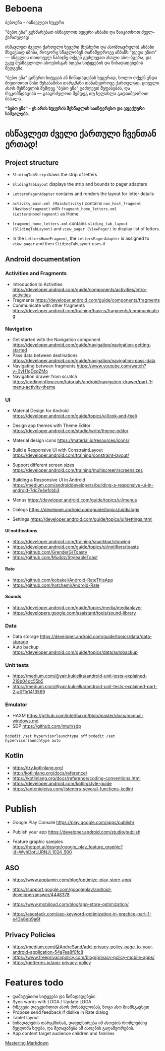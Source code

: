# Beboena

ბებოენა - ისწავლეთ ხუცური

"ბებო ენა" გეხმარებათ ისწავლოთ ხუცური ანბანი და წაიკითხოთ ძველ-ქართულად

ისწავლეთ ძველი ქართული ხუცური (ნუსხური და ასომთავრული) ანბანი მსგავსად იმისა, როგორც სწავლობენ თანამედროვე ანბანს "დედა ენით" — სწავლის თითოეულ ნაბიჯზე თქვენ გეძლევათ ახალი ასო-ბგერა, და უკვე შესწავლილი ასოებისგან ხდება სიტყვების და წინადადებების შედგენა.

"ბებო ენა" გიწერთ სიტყვას ან წინადადებას ხუცურად, ხოლო თქვენ უნდა მიუთითოთ მისი შესაბამისი თარგმანი თანამედროვე ქართულად.
ყოველი ასოს შესწავლის შემდეგ "ბებო ენა" გაძლევთ შეფასებას, და რეკომნდაციას — გააგრძელოთ შემდეგ თუ ხელახლა გადაიმეოროთ მასალა.

<b>"ბებო ენა" - ეს არის ხუცურის შესწავლის საინტერესო და ეფექტური საშუალება.</b>
<h1>ისწავლეთ ძველი ქართული ჩვენთან ერთად!</h1>

## Project structure

- `SlidingTabStrip` draws the strip of letters
- `SlidingTabLayout` displays the strip and bounds to pager adapters
- `LettersPagerAdapter` contains and renders the layout for letter details

- `activity_main.xml (MainActivity)` contains `nav_host_fragment (NavHostFragment)` with `fragment_home_letters.xml (LettersHomeFragment)` as Home.
- `fragment_home_letters.xml` contains `sliding_tab_layout (SlidingTabLayout)` and `view_pager (ViewPager)` to display list of letters.
- In the `LettersHomeFragment`, the `LettersPagerAdapter` is assigned to `view_pager` and then `SlidingTabLayout` uses it.

## Android documentation

### Activities and Fragments

- Introduction to Activities                    https://developer.android.com/guide/components/activities/intro-activities
- Fragments                                     https://developer.android.com/guide/components/fragments
- Communicate with other fragments              https://developer.android.com/training/basics/fragments/communicating

### Navigation

- Get started with the Navigation component     https://developer.android.com/guide/navigation/navigation-getting-started
- Pass data between destinations                https://developer.android.com/guide/navigation/navigation-pass-data
- Navigating between fragments                  https://www.youtube.com/watch?v=0yH1qDxqZMo
- Navigation drawer from scratch                https://codinginflow.com/tutorials/android/navigation-drawer/part-1-menu-activity-theme

### UI

- Material Design for Android                   https://developer.android.com/guide/topics/ui/look-and-feel/
- Design app themes with Theme Editor           https://developer.android.com/studio/write/theme-editor
- Material design icons                         https://material.io/resources/icons/

- Build a Responsive UI with ConstraintLayout   https://developer.android.com/training/constraint-layout/

- Support different screen sizes                https://developer.android.com/training/multiscreen/screensizes
- Building a Responsive UI in Android           https://medium.com/androiddevelopers/building-a-responsive-ui-in-android-7dc7e4efcbb3

- Menus                                         https://developer.android.com/guide/topics/ui/menus
- Dialogs                                       https://developer.android.com/guide/topics/ui/dialogs

- Settings                                      https://developer.android.com/guide/topics/ui/settings.html

#### UI notifications

- https://developer.android.com/training/snackbar/showing
- https://developer.android.com/guide/topics/ui/notifiers/toasts
- https://github.com/GrenderG/Toasty
- https://github.com/Muddz/StyleableToast

#### Rate

- https://github.com/kobakei/Android-RateThisApp
- https://github.com/hotchemi/Android-Rate

#### Sounds

- https://developer.android.com/guide/topics/media/mediaplayer
- https://developers.google.com/assistant/tools/sound-library

### Data

- Data storage                                  https://developer.android.com/guide/topics/data/data-storage
- Auto backup                                   https://developer.android.com/guide/topics/data/autobackup

### Unit tests

- https://medium.com/@yair.kukielka/android-unit-tests-explained-219b04dc55b5
- https://medium.com/@yair.kukielka/android-unit-tests-explained-part-2-a0f1e1413569

### Emulator

- HAXM  https://github.com/intel/haxm/blob/master/docs/manual-windows.md
- SDP   https://github.com/intuit/sdp

`bcdedit /set hypervisorlaunchtype off`
`bcdedit /set hypervisorlaunchtype auto`

## Kotlin

- https://try.kotlinlang.org/
- http://kotlinlang.org/docs/reference/
- https://kotlinlang.org/docs/reference/coding-conventions.html
- https://developer.android.com/kotlin/style-guide
- https://antonioleiva.com/listeners-several-functions-kotlin/

Publish
==============================

- Google Play Console                           https://play.google.com/apps/publish/
- Publish your app                              https://developer.android.com/studio/publish

- Feature graphic samples                       https://hotpot.ai/design/google_play_feature_graphic?id=WvhDptUJRNJi_1024_500

ASO
------------------------------

- https://www.apptamin.com/blog/optimize-play-store-app/
- https://support.google.com/googleplay/android-developer/answer/4448378

- https://www.mobiloud.com/blog/app-store-optimization/
- https://asostack.com/aso-keyword-optimization-in-practice-part-1-e43e8eb9a6f

Privacy Policies
------------------------------

- https://medium.com/@AndreSand/add-privacy-policy-page-to-your-android-application-54a7ea8f0fc8
- https://www.freeprivacypolicy.com/blog/privacy-policy-mobile-apps/
- https://getterms.io/app-privacy-policy


Features todo
==============================

- დამატებითი სიტყვები და წინადადებები.
- Sync words with LOGA / Update LOGA
- რჩევები დაუკვირდით ასოს მოხაზულობას, ზოგი ასო მიამსგავსეთ
- Propose send feedback if dislike in Rate dialog
- Tablet layout
- წინადადების თარგმნისას, დაფიქსირება იმ ასოების რომლებშიც შეცდომა ხდება, და შეთავაზება ამ ასოების გადამეორების.
- App content target audience children and families

[Mastering Markdown](https://guides.github.com/features/mastering-markdown/)